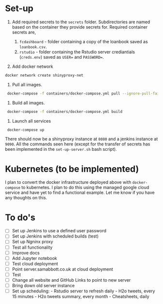 


# Set-up

1. Add required secrets to the `secrets` folder. Subdirectories are named based on the container they provide secrets for. Required container secrets are, 
	1. `fcdashboard` - folder containing a copy of the loanbook saved as `loanbook.csv`.
	1. `rstudio` - folder containing the Rstudio server crediantials (`creds.env`) saved as `USER=` and `PASSWORD=`.

1. Add docker network

```bash
docker network create shinyproxy-net
```

1. Pull all images.

```bash
 docker-compose -f containers/docker-compose.yml pull --ignore-pull-failures
```

1. Build all images.

```bash
 docker-compose -f containers/docker-compose.yml build
```

1. Launch all services

```bash
 docker-compose up
```

There should now be a shinyproxy instance at `8080` and a jenkins instance at `9090`. All the commands seen here (except for the transfer of secrets has been implemented in the `set-up-server.sh` bash script).

# Kubernetes (to be implemented)

I plan to convert the docker infrastructure deployed above with `docker-compose` to kubernetes. I plan to do this using the managed google cloud service and have yet to find a functional example. Let me know if you have any thoughts on this.

# To do's

- [ ] Set up Jenkins to use a defined user password 
- [ ] Set up Jenkins with scheduled builds (test)
- [ ] Set up Ngninx proxy
- [ ] Test all functionality
- [ ] Improve docs
- [ ] Add Jupyter notebook
- [ ] Test cloud deployment
- [ ] Point server.samabbott.co.uk at cloud deployment
- [ ] Test
- [ ] Change all website and GitHub Links to point to new server
- [ ] Bring down old server instance
- [ ] Set up scheduling:
		- Rstudio server to refresh daily
		- H2o tweets, every 15 minutes
		- H2o tweets summary, every month
		- Cheatsheets, daily